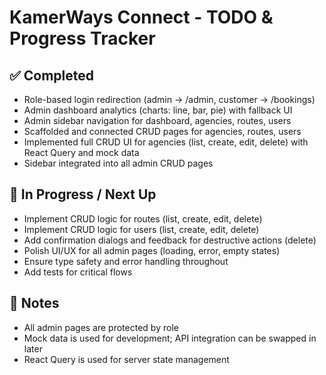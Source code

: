# KamerWays Connect - TODO & Progress Tracker

## ✅ Completed
- Role-based login redirection (admin → /admin, customer → /bookings)
- Admin dashboard analytics (charts: line, bar, pie) with fallback UI
- Admin sidebar navigation for dashboard, agencies, routes, users
- Scaffolded and connected CRUD pages for agencies, routes, users
- Implemented full CRUD UI for agencies (list, create, edit, delete) with React Query and mock data
- Sidebar integrated into all admin CRUD pages

## 🚧 In Progress / Next Up
- Implement CRUD logic for routes (list, create, edit, delete)
- Implement CRUD logic for users (list, create, edit, delete)
- Add confirmation dialogs and feedback for destructive actions (delete)
- Polish UI/UX for all admin pages (loading, error, empty states)
- Ensure type safety and error handling throughout
- Add tests for critical flows

## 📝 Notes
- All admin pages are protected by role
- Mock data is used for development; API integration can be swapped in later
- React Query is used for server state management
